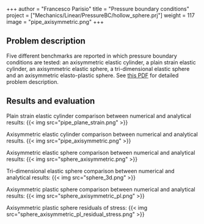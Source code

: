 +++
author = "Francesco Parisio"
title = "Pressure boundary conditions"
project = ["Mechanics/Linear/PressureBC/hollow_sphere.prj"]
weight = 117
image = "pipe_axisymmetric.png"
+++

## Problem description

Five different benchmarks are reported in which pressure boundary conditions are tested: an axisymmetric elastic cylinder, a plain strain elastic cylinder, an axisymmetric elastic sphere, a tri-dimensional elastic sphere and an axisymmetric elasto-plastic sphere.
See [this PDF](pressure_bc.pdf) for detailed problem description.

## Results and evaluation

Plain strain elastic cylinder comparison between numerical and analytical results:
{{< img src="pipe_plane_strain.png" >}}

Axisymmetric elastic cylinder comparison between numerical and analytical results.
{{< img src="pipe_axisymmetric.png" >}}

Axisymmetric elastic sphere comparison between numerical and analytical results:
{{< img src="sphere_axisymmetric.png" >}}

Tri-dimensional elastic sphere comparison between numerical and analytical results:
{{< img src="sphere_3d.png" >}}

Axisymmetric plastic sphere comparison between numerical and analytical results:
{{< img src="sphere_axisymmetric_pl.png" >}}

Axisymmetric plastic sphere residuals of stress:
{{< img src="sphere_axisymmetric_pl_residual_stress.png" >}}

